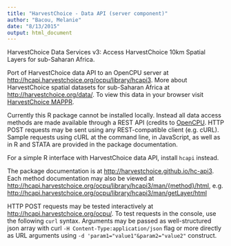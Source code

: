 ```yaml
---
title: "HarvestChoice - Data API (server component)"
author: "Bacou, Melanie"
date: "8/13/2015"
output: html_document
---
```



HarvestChoice Data Services v3: Access HarvestChoice 10km Spatial Layers for sub-Saharan Africa.

Port of HarvestChoice data API to an OpenCPU server at http://hcapi.harvestchoice.org/ocpu/library/hcapi3. More about HarvestChoice spatial datasets for sub-Saharan Africa at http://harvestchoice.org/data/. To view this data in your browser visit [HarvestChoice MAPPR](http://apps.harvestchoice.org/mappr).

Currently this R package cannot be installed locally. Instead all data access methods are made available through a REST API (credits to [OpenCPU](http://github.com/jeroenooms/opencpu). HTTP POST requests may be sent using any REST-compatible client (e.g. cURL). Sample requests using cURL at the command line, in JavaScript, as well as in R and STATA are provided in the package documentation.

For a simple R interface with HarvestChoice data API, install `hcapi` instead.

The package documentation is at http://harvestchoice.github.io/hc-api3. Each method documentation may also be viewed at http://hcapi.harvestchoice.org/ocpu/library/hcapi3/man/{method}/html, e.g. http://hcapi.harvestchoice.org/ocpu/library/hcapi3/man/getLayer/html

HTTP POST requests may be tested interactively at http://hcapi.harvestchoice.org/ocpu/. To test requests in the console, use the following `curl` syntax. Arguments may be passed as well-structured json array with curl `-H Content-Type:application/json` flag or more directly as URL arguments using `-d 'param1="value1"&param2="value2"` construct.
